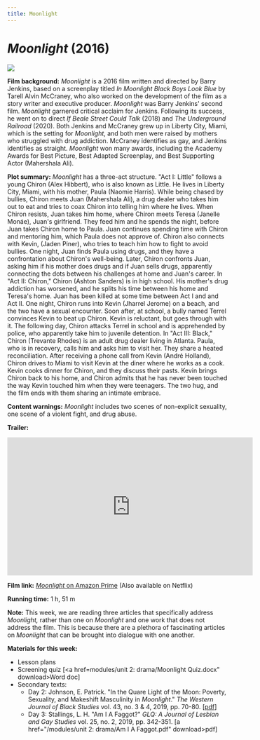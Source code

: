 ```yaml
---
title: Moonlight
---
```

# *Moonlight* (2016)

<a href="https://i5.walmartimages.com/asr/fa2604a1-2243-48d2-8f4a-e6a88542436a_1.d4aa16d7419fe5ed4566ee95997ca752.jpeg">
<img src="https://i5.walmartimages.com/asr/fa2604a1-2243-48d2-8f4a-e6a88542436a_1.d4aa16d7419fe5ed4566ee95997ca752.jpeg" class="poster">
</a>

**Film background:**
*Moonlight* is a 2016 film written and directed by Barry Jenkins, based on a screenplay titled *In Moonlight Black Boys Look Blue* by Tarell Alvin McCraney, who also worked on the development of the film as a story writer and executive producer. *Moonlight* was Barry Jenkins' second film. *Moonlight* garnered critical acclaim for Jenkins. Following its success, he went on to direct *If Beale Street Could Talk* (2018) and *The Underground Railroad* (2020). Both Jenkins and McCraney grew up in Liberty City, Miami, which is the setting for *Moonlight*, and both men were raised by mothers who struggled with drug addiction. McCraney identifies as gay, and Jenkins identifies as straight. *Moonlight* won many awards, including the Academy Awards for Best Picture, Best Adapted Screenplay, and Best Supporting Actor (Mahershala Ali).

**Plot summary:**
*Moonlight* has a three-act structure. "Act I: Little" follows a young Chiron (Alex Hibbert), who is also known as Little. He lives in Liberty City, Miami, with his mother, Paula (Naomie Harris). While being chased by bullies, Chiron meets Juan (Mahershala Ali), a drug dealer who takes him out to eat and tries to coax Chiron into telling him where he lives. When Chiron resists, Juan takes him home, where Chiron meets Teresa (Janelle Monáe), Juan's girlfriend. They feed him and he spends the night, before Juan takes Chiron home to Paula. Juan continues spending time with Chiron and mentoring him, which Paula does not approve of. Chiron also connects with Kevin, (Jaden Piner), who tries to teach him how to fight to avoid bullies. One night, Juan finds Paula using drugs, and they have a confrontation about Chiron's well-being. Later, Chiron confronts Juan, asking him if his mother does drugs and if Juan sells drugs, apparently connecting the dots between his challenges at home and Juan's career. In "Act II: Chiron," Chiron (Ashton Sanders) is in high school. His mother's drug addiction has worsened, and he splits his time between his home and Teresa's home. Juan has been killed at some time between Act I and and Act II. One night, Chiron runs into Kevin (Jharrel Jerome) on a beach, and the two have a sexual encounter. Soon after, at school, a bully named Terrel convinces Kevin to beat up Chiron. Kevin is reluctant, but goes through with it. The following day, Chiron attacks Terrel in school and is apprehended by police, who apparently take him to juvenile detention. In "Act III: Black," Chiron (Trevante Rhodes) is an adult drug dealer living in Atlanta. Paula, who is in recovery, calls him and asks him to visit her. They share a heated reconciliation. After receiving a phone call from Kevin (André Holland), Chiron drives to Miami to visit Kevin at the diner where he works as a cook. Kevin cooks dinner for Chiron, and they discuss their pasts. Kevin brings Chiron back to his home, and Chiron admits that he has never been touched the way Kevin touched him when they were teenagers. The two hug, and the film ends with them sharing an intimate embrace.

**Content warnings:**
*Moonlight* includes two scenes of non-explicit sexuality, one scene of a violent fight, and drug abuse.

**Trailer:**
<div class="video-container">
<iframe width="560" height="315" src="https://www.youtube.com/embed/9NJj12tJzqc" frameborder="0" allow="accelerometer; autoplay; clipboard-write; encrypted-media; gyroscope; picture-in-picture" allowfullscreen></iframe>
</div>

**Film link:** [*Moonlight* on Amazon Prime](https://www.amazon.com/Moonlight-Mahershala-Ali/dp/B01MU9CMGJ) (Also available on Netflix)

**Running time:** 1 h, 51 m

**Note:** This week, we are reading three articles that specifically address *Moonlight,* rather than one on *Moonlight* and one work that does not address the film. This is because there are a plethora of fascinating articles on *Moonlight* that can be brought into dialogue with one another.

**Materials for this week:**
* Lesson plans
* Screening quiz [<a href=modules/unit 2: drama/Moonlight Quiz.docx" download>Word doc</a>]
* Secondary texts:
    * Day 2: Johnson, E. Patrick. "In the Quare Light of the Moon: Poverty, Sexuality, and Makeshift Masculinity in *Moonlight*." *The Western Journal of Black Studies* vol. 43, no. 3 & 4, 2019, pp. 70-80. [<a href="/modules/unit 2: drama/modules/unit 2: drama/In the Quare Light of the Moon.pdf" download>pdf</a>]
    * Day 3: Stallings, L. H. "Am I A Faggot?" *GLQ: A Journal of Lesbian and Gay Studies* vol. 25, no. 2, 2019, pp. 342-351. [a href="/modules/unit 2: drama/Am I A Faggot.pdf" download>pdf</a>]
